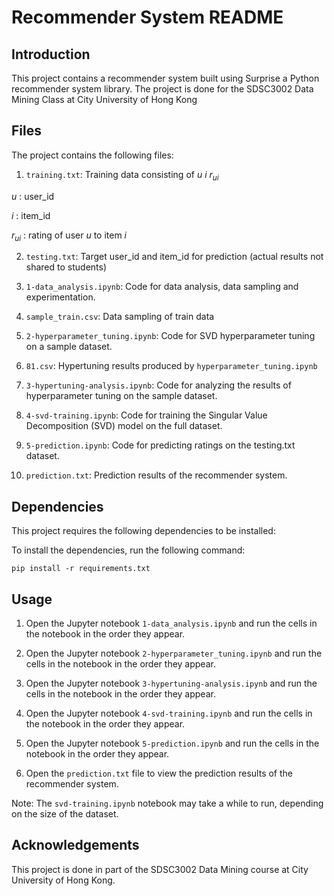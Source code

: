 ﻿
  

# Recommender System README

  

## Introduction

This project contains a recommender system built using Surprise a Python recommender system library. The project is done for the SDSC3002 Data Mining Class at City University of Hong Kong

  

## Files

  
  

The project contains the following files:

1.  `training.txt`: Training data consisting of $u$ $i$ $r_{ui}$

$u$ : user_id

$i$ : item_id

$r_{ui}$ : rating of user $u$ to item $i$

  

2.  `testing.txt`: Target user_id and item_id for prediction (actual results not shared to students)

  

3.  `1-data_analysis.ipynb`: Code for data analysis, data sampling and experimentation.

3.  `sample_train.csv`: Data sampling of train data

5.  `2-hyperparameter_tuning.ipynb`: Code for SVD hyperparameter tuning on a sample dataset.

6.  `81.csv`: Hypertuning results produced by `hyperparameter_tuning.ipynb`

7.  `3-hypertuning-analysis.ipynb`: Code for analyzing the results of hyperparameter tuning on the sample dataset.

8.  `4-svd-training.ipynb`: Code for training the Singular Value Decomposition (SVD) model on the full dataset.

9.  `5-prediction.ipynb`: Code for predicting ratings on the testing.txt dataset.

10.  `prediction.txt`: Prediction results of the recommender system.

  

## Dependencies

This project requires the following dependencies to be installed:

  

To install the dependencies, run the following command:

  

```pip install -r requirements.txt```

  

## Usage

1. Open the Jupyter notebook `1-data_analysis.ipynb` and run the cells in the notebook in the order they appear.

2. Open the Jupyter notebook `2-hyperparameter_tuning.ipynb` and run the cells in the notebook in the order they appear.

3. Open the Jupyter notebook `3-hypertuning-analysis.ipynb` and run the cells in the notebook in the order they appear.

4. Open the Jupyter notebook `4-svd-training.ipynb` and run the cells in the notebook in the order they appear.

5. Open the Jupyter notebook `5-prediction.ipynb` and run the cells in the notebook in the order they appear.

5. Open the `prediction.txt` file to view the prediction results of the recommender system.

  

Note: The `svd-training.ipynb` notebook may take a while to run, depending on the size of the dataset.

  

## Acknowledgements

This project is done in part of the SDSC3002 Data Mining course at City University of Hong Kong.